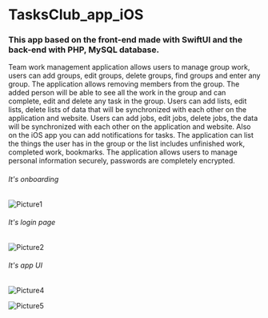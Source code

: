 # TasksClub_app_iOS
### This app based on the front-end made with SwiftUI and the back-end with PHP, MySQL database.

Team work management application allows users to manage group work, users can add groups, edit groups, delete groups, find groups and enter any group.
The application allows removing members from the group. The added person will be able to see all the work in the group and can complete, edit and delete any task in the group.
Users can add lists, edit lists, delete lists of data that will be synchronized with each other on the application and website.
Users can add jobs, edit jobs, delete jobs, the data will be synchronized with each other on the application and website. Also on the iOS app you can add notifications for tasks.
The application can list the things the user has in the group or the list includes unfinished work, completed work, bookmarks.
The application allows users to manage personal information securely, passwords are completely encrypted.

###### It's onboarding
![Picture1](https://user-images.githubusercontent.com/77260252/216784352-ff1ad35a-2e38-402c-949b-7fc261490797.png)

###### It's login page
![Picture2](https://user-images.githubusercontent.com/77260252/216784460-e9f7d7fd-cd6e-4857-8ea4-8de5ff116e1d.png)

###### It's app UI

![Picture4](https://user-images.githubusercontent.com/77260252/216784562-1a87172a-0553-4d63-ac92-d1b59720dd7d.png)

![Picture5](https://user-images.githubusercontent.com/77260252/216784570-9fc10c1d-1623-4171-88ab-2f4fcbb29537.png)
